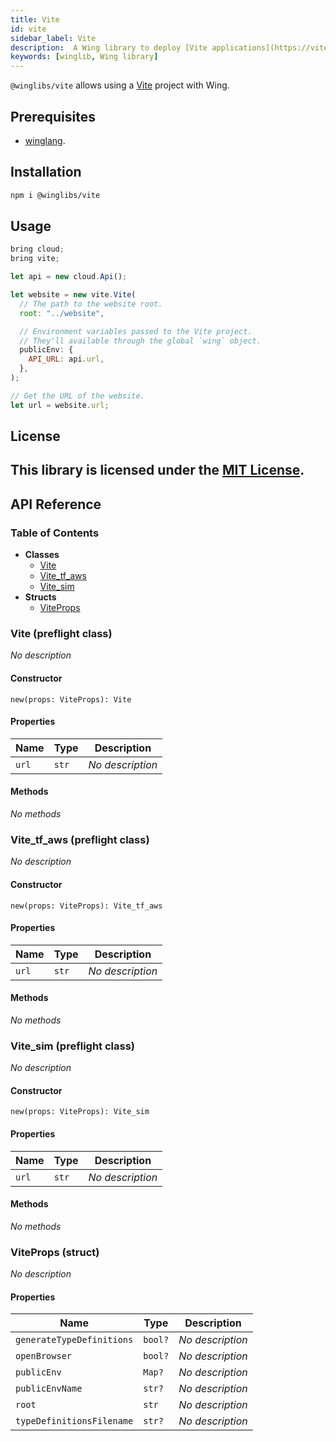 ```yaml
---
title: Vite
id: vite
sidebar_label: Vite
description:  A Wing library to deploy [Vite applications](https://vitejs.dev/) to the cloud.
keywords: [winglib, Wing library]
---
```

`@winglibs/vite` allows using a [Vite](https://vitejs.dev/) project with Wing.

## Prerequisites

- [winglang](https://winglang.io).

## Installation

```sh
npm i @winglibs/vite
```

## Usage

```js
bring cloud;
bring vite;

let api = new cloud.Api();

let website = new vite.Vite(
  // The path to the website root.
  root: "../website",

  // Environment variables passed to the Vite project.
  // They'll available through the global `wing` object.
  publicEnv: {
    API_URL: api.url,
  },
);

// Get the URL of the website.
let url = website.url;
```

## License

This library is licensed under the [MIT License](./LICENSE).
---
## API Reference

### Table of Contents

- **Classes**
  - <a href="#@winglibs/vite.Vite">Vite</a>
  - <a href="#@winglibs/vite.Vite_tf_aws">Vite_tf_aws</a>
  - <a href="#@winglibs/vite.Vite_sim">Vite_sim</a>
- **Structs**
  - <a href="#@winglibs/vite.ViteProps">ViteProps</a>

### Vite (preflight class) <a class="wing-docs-anchor" id="@winglibs/vite.Vite"></a>

*No description*

#### Constructor

```
new(props: ViteProps): Vite
```

#### Properties

| **Name** | **Type** | **Description** |
| --- | --- | --- |
| <code>url</code> | <code>str</code> | *No description* |

#### Methods

*No methods*

### Vite_tf_aws (preflight class) <a class="wing-docs-anchor" id="@winglibs/vite.Vite_tf_aws"></a>

*No description*

#### Constructor

```
new(props: ViteProps): Vite_tf_aws
```

#### Properties

| **Name** | **Type** | **Description** |
| --- | --- | --- |
| <code>url</code> | <code>str</code> | *No description* |

#### Methods

*No methods*

### Vite_sim (preflight class) <a class="wing-docs-anchor" id="@winglibs/vite.Vite_sim"></a>

*No description*

#### Constructor

```
new(props: ViteProps): Vite_sim
```

#### Properties

| **Name** | **Type** | **Description** |
| --- | --- | --- |
| <code>url</code> | <code>str</code> | *No description* |

#### Methods

*No methods*

### ViteProps (struct) <a class="wing-docs-anchor" id="@winglibs/vite.ViteProps"></a>

*No description*

#### Properties

| **Name** | **Type** | **Description** |
| --- | --- | --- |
| <code>generateTypeDefinitions</code> | <code>bool?</code> | *No description* |
| <code>openBrowser</code> | <code>bool?</code> | *No description* |
| <code>publicEnv</code> | <code>Map<str>?</code> | *No description* |
| <code>publicEnvName</code> | <code>str?</code> | *No description* |
| <code>root</code> | <code>str</code> | *No description* |
| <code>typeDefinitionsFilename</code> | <code>str?</code> | *No description* |


